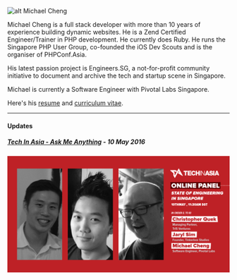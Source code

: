 ![alt Michael Cheng](http://www.gravatar.com/avatar/7256dbe0f6fd37eac26d91e50efb0f48.png?s=700)

Michael Cheng is a full stack developer with more than 10 years of experience building dynamic websites. He is a Zend Certified Engineer/Trainer in PHP development. He currently does Ruby. He runs the Singapore PHP User Group, co-founded the iOS Dev Scouts and is the organiser of PHPConf.Asia. 

His latest passion project is Engineers.SG, a not-for-profit community initiative to document and archive the tech and startup scene in Singapore.

Michael is currently a Software Engineer with Pivotal Labs Singapore.

Here's his [resume](https://github.com/miccheng/coderkungfu-site/wiki/Resume) and [curriculum vitae](https://github.com/miccheng/coderkungfu-site/wiki/Curriculum-Vitae).

---

#### Updates

##### [Tech In Asia - Ask Me Anything](https://www.techinasia.com/category/ask-me-anything) - 10 May 2016

[![Tech In Asia - Ask Me Anything](/img/online-panel-engineering-state.png)](https://www.techinasia.com/category/ask-me-anything)